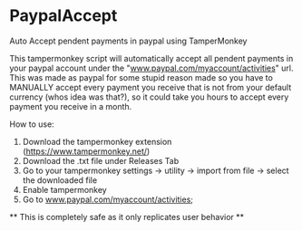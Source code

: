 # PaypalAccept
Auto Accept pendent payments in paypal using TamperMonkey


This tampermonkey script will automatically accept all pendent payments in your paypal account under the "www.paypal.com/myaccount/activities" url.
This was made as paypal for some stupid reason made so you have to MANUALLY accept every payment you receive that is not from your default currency (whos idea was that?),
so it could take you hours to accept every payment you receive in a month.

How to use:

1. Download the tampermonkey extension (https://www.tampermonkey.net/)
2. Download the .txt file under Releases Tab
3. Go to your tampermonkey settings -> utility -> import from file -> select the downloaded file
4. Enable tampermonkey
5. Go to www.paypal.com/myaccount/activities;


** This is completely safe as it only replicates user behavior **
